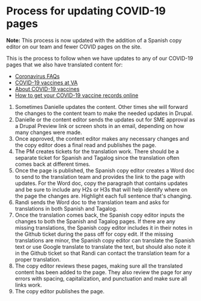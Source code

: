 # Process for updating COVID-19 pages
**Note:** This process is now updated with the addition of a Spanish copy editor on our team and fewer COVID pages on the site. 

This is the process to follow when we have updates to any of our COVID-19 pages that we also have translated content for:
- [Coronavirus FAQs](https://www.va.gov/coronavirus-veteran-frequently-asked-questions)
- [COVID-19 vaccines at VA](https://www.va.gov/health-care/covid-19-vaccine/)
- [About COVID-19 vaccines](https://www.va.gov/health-care/covid-19-vaccine/about-covid-19-vaccine/)
- [How to get your COVID-19 vaccine records online](https://www.va.gov/health-care/covid-19-vaccine/vaccine-record/)

1. Sometimes Danielle updates the content. Other times she will forward the changes to the content team to make the needed updates in Drupal.
2. Danielle or the content editor sends the updates out for SME approval as a Drupal Preview link or screen shots in an email, depending on how many changes were made.
3. Once approved, the content editor makes any necessary changes and the copy editor does a final read and publishes the page.
4. The PM creates tickets for the translation work. There should be a separate ticket for Spanish and Tagalog since the translation often comes back at different times. 
5. Once the page is published, the Spanish copy editor creates a Word doc to send to the translation team and provides the link to the page with updates. For the Word doc, copy the paragraph that contains updates and be sure to include any H2s or H3s that will help identify where on the page the changes are. Highlight each full sentence that's changing.
6. Randi sends the Word doc to the translation team and asks for translations in both Spanish and Tagalog.
7. Once the translation comes back, the Spanish copy editor inputs the changes to both the Spanish and Tagalog pages. If there are any missing translations, the Spanish copy editor includes it in their notes in the Github ticket during the pass off for copy edit. If the missing translations are minor, the Spanish copy editor can translate the Spanish text or use Google translate to translate the text, but should also note it in the Github ticket so that Randi can contact the translation team for a proper translation.
9. The copy editor reviews these pages, making sure all the translated content has been added to the page. They also review the page for any errors with spacing, capitalization, and punctuation and make sure all links work. 
10. The copy editor publishes the page.

